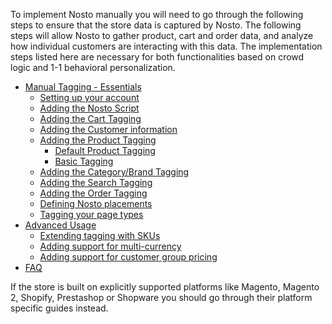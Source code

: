 To implement Nosto manually you will need to go through the following steps to ensure that the store data is captured by Nosto. The following steps will allow Nosto to gather product, cart and order data, and analyze how individual customers are interacting with this data. The implementation steps listed here are necessary for both functionalities based on crowd logic and 1-1 behavioral personalization.

* [Manual Tagging - Essentials](Manual-implementation.md)
  * [Setting up your account](Setting-up-your-account.md)
  * [Adding the Nosto Script](Add-Nosto-script.md)
  * [Adding the Cart Tagging](Cart-Tagging.md)
  * [Adding the Customer information](Adding-the-customer-information.md)
  * [Adding the Product Tagging](Product-Tagging.md)
    * [Default Product Tagging](Basic/Default-Product-Tagging.md)
    * [Basic Tagging](Basic/Minimum-Product-Tagging.md)
  * [Adding the Category/Brand Tagging](Category-&-Brand-tagging.md)
  * [Adding the Search Tagging](Search-Tagging.md)
  * [Adding the Order Tagging](Order-Tagging.md)
  * [Defining Nosto placements](Defining-Nosto-placements.md)
  * [Tagging your page types](Tag-your-page-types.md)
* [Advanced Usage](Advanced-implementation.md)
  * [Extending tagging with SKUs](Extending-tagging-with-SKUs.md)
  * [Adding support for multi-currency](Adding-support-for-multi-currency.md)
  * [Adding support for customer group pricing](Adding-support-for-customer-group-pricing.md)
* [FAQ](Basic/FAQ.md)

If the store is built on explicitly supported platforms like Magento, Magento 2, Shopify, Prestashop or Shopware you should go through their platform specific guides instead.